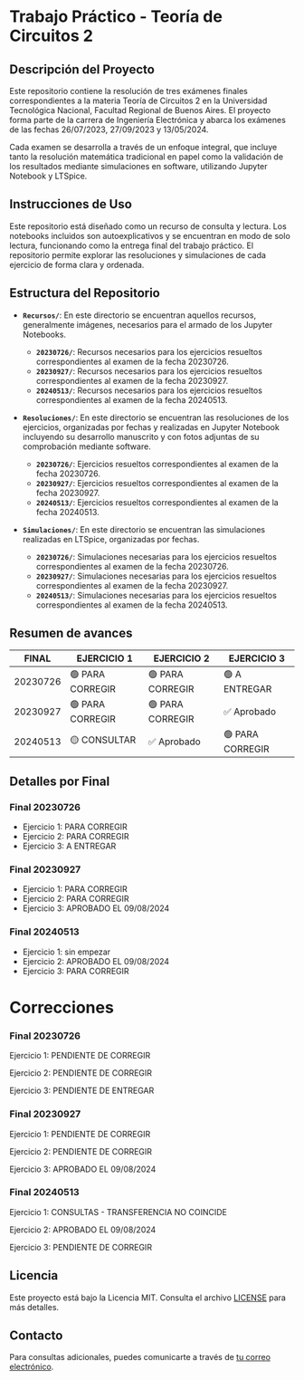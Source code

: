 # Trabajo Práctico - Teoría de Circuitos 2
## Descripción del Proyecto
Este repositorio contiene la resolución de tres exámenes finales correspondientes a la materia Teoría de Circuitos 2 en la Universidad Tecnológica Nacional, Facultad Regional de Buenos Aires. El proyecto forma parte de la carrera de Ingeniería Electrónica y abarca los exámenes de las fechas 26/07/2023, 27/09/2023 y 13/05/2024.

Cada examen se desarrolla a través de un enfoque integral, que incluye tanto la resolución matemática tradicional en papel como la validación de los resultados mediante simulaciones en software, utilizando Jupyter Notebook y LTSpice.

## Instrucciones de Uso
Este repositorio está diseñado como un recurso de consulta y lectura. Los notebooks incluidos son autoexplicativos y se encuentran en modo de solo lectura, funcionando como la entrega final del trabajo práctico. El repositorio permite explorar las resoluciones y simulaciones de cada ejercicio de forma clara y ordenada.

## Estructura del Repositorio

- **`Recursos/`**: En este directorio se encuentran aquellos recursos, generalmente imágenes, necesarios para el armado de los Jupyter Notebooks.
  - **`20230726/`**: Recursos necesarios para los ejercicios resueltos correspondientes al examen de la fecha 20230726.
  - **`20230927/`**: Recursos necesarios para los ejercicios resueltos correspondientes al examen de la fecha 20230927.
  - **`20240513/`**: Recursos necesarios para los ejercicios resueltos correspondientes al examen de la fecha 20240513.

- **`Resoluciones/`**: En este directorio se encuentran las resoluciones de los ejercicios, organizadas por fechas y realizadas en Jupyter Notebook incluyendo su desarrollo manuscrito y con fotos adjuntas de su comprobación mediante software.
  - **`20230726/`**: Ejercicios resueltos correspondientes al examen de la fecha 20230726.
  - **`20230927/`**: Ejercicios resueltos correspondientes al examen de la fecha 20230927.
  - **`20240513/`**: Ejercicios resueltos correspondientes al examen de la fecha 20240513.

- **`Simulaciones/`**: En este directorio se encuentran las simulaciones realizadas en LTSpice, organizadas por fechas.
  - **`20230726/`**: Simulaciones necesarias para los ejercicios resueltos correspondientes al examen de la fecha 20230726.
  - **`20230927/`**: Simulaciones necesarias para los ejercicios resueltos correspondientes al examen de la fecha 20230927.
  - **`20240513/`**: Simulaciones necesarias para los ejercicios resueltos correspondientes al examen de la fecha 20240513.

## Resumen de avances

| FINAL    | EJERCICIO 1  | EJERCICIO 2  | EJERCICIO 3  |
|----------|---------------|--------------|--------------|
| 20230726 | 🟢 PARA CORREGIR | 🟢 PARA CORREGIR | 🟢 A ENTREGAR |
| 20230927 | 🟢 PARA CORREGIR | 🟢 PARA CORREGIR | ✅ Aprobado  |
| 20240513 | 🟡 CONSULTAR  | ✅ Aprobado   | 🟢 PARA CORREGIR |

## Detalles por Final

### Final 20230726
* Ejercicio 1: PARA CORREGIR
* Ejercicio 2: PARA CORREGIR
* Ejercicio 3: A ENTREGAR

### Final 20230927
* Ejercicio 1: PARA CORREGIR
* Ejercicio 2: PARA CORREGIR
* Ejercicio 3: APROBADO EL 09/08/2024

### Final 20240513
* Ejercicio 1: sin empezar
* Ejercicio 2: APROBADO EL 09/08/2024
* Ejercicio 3: PARA CORREGIR

# Correcciones

### Final 20230726

Ejercicio 1: PENDIENTE DE CORREGIR

Ejercicio 2: PENDIENTE DE CORREGIR

Ejercicio 3: PENDIENTE DE ENTREGAR

### Final 20230927

Ejercicio 1: PENDIENTE DE CORREGIR

Ejercicio 2: PENDIENTE DE CORREGIR

Ejercicio 3: APROBADO EL 09/08/2024

### Final 20240513

Ejercicio 1: CONSULTAS - TRANSFERENCIA NO COINCIDE

Ejercicio 2: APROBADO EL 09/08/2024

Ejercicio 3: PENDIENTE DE CORREGIR


## Licencia

Este proyecto está bajo la Licencia MIT. Consulta el archivo [LICENSE](./LICENSE) para más detalles.

## Contacto

Para consultas adicionales, puedes comunicarte a través de [tu correo electrónico](mailto:matias@matnalopez.com.ar).

